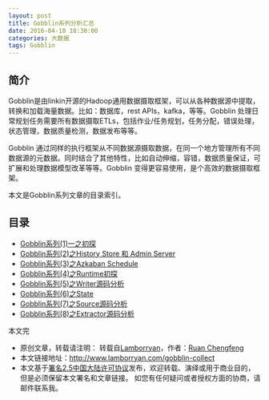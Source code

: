 ```yaml
---
layout: post
title: Gobblin系列分析汇总
date: 2016-04-10 18:30:00
categories: 大数据
tags: Gobblin
---
```


## 简介

Gobblin是由linkin开源的Hadoop通用数据摄取框架，可以从各种数据源中提取，转换和加载海量数据。比如：数据库，rest APIs，kafka，等等。Gobblin 处理日常规划任务需要所有数据摄取ETLs，包括作业/任务规划，任务分配，错误处理，状态管理，数据质量检测，数据发布等等。

Gobblin 通过同样的执行框架从不同数据源摄取数据，在同一个地方管理所有不同数据源的元数据。同时结合了其他特性，比如自动伸缩，容错，数据质量保证，可扩展和处理数据模型改革等等。Gobblin 变得更容易使用，是个高效的数据摄取框架。

本文是Gobblin系列文章的目录索引。

## 目录

* [Gobblin系列(1)一之初探](<http://www.lamborryan.com/gobblin-first-exploration/>)
* [Gobblin系列(2)之History Store 和 Admin Server](<http://www.lamborryan.com/gooblin-history-store-admin-ui/>)
* [Gobblin系列(3)之Azkaban Schedule](<http://www.lamborryan.com/gobblin-azkaban/>)
* [Gobblin系列(4)之Runtime初探](<http://www.lamborryan.com/gobblin-runtime-view/>)
* [Gobblin系列(5)之Writer源码分析](<http://www.lamborryan.com/gobblin-partition-writer/>)
* [Gobblin系列(6)之State](<http://www.lamborryan.com/gobblin-state/>)
* [Gobblin系列(7)之Source源码分析](<http://www.lamborryan.com/gobblin-source/>)
* [Gobblin系列(8)之Extractor源码分析](<http://www.lamborryan.com/gobblin-extractor/>)


本文完



* 原创文章，转载请注明： 转载自[Lamborryan](<http://www.lamborryan.com>)，作者：[Ruan Chengfeng](<http://www.lamborryan.com/about/>)
* 本文链接地址：http://www.lamborryan.com/gobblin-collect
* 本文基于[署名2.5中国大陆许可协议](<http://creativecommons.org/licenses/by/2.5/cn/>)发布，欢迎转载、演绎或用于商业目的，但是必须保留本文署名和文章链接。 如您有任何疑问或者授权方面的协商，请邮件联系我。
